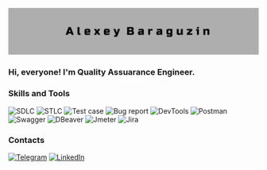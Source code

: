 ![Header](https://github.com/AlexeyBaraguzin/AlexeyBaraguzin/blob/main/assets/head_banner_2.png)

### Hi, everyone! I'm Quality Assuarance Engineer.

### Skills and Tools

![SDLC](https://img.shields.io/badge/SDLC-black?style=for-the-badge)
![STLC](https://img.shields.io/badge/STLC-black?style=for-the-badge)
![Test case](https://img.shields.io/badge/test_case-black?style=for-the-badge)
![Bug report](https://img.shields.io/badge/Bug_report-black?style=for-the-badge)
![DevTools](https://img.shields.io/badge/DevTools-black?style=for-the-badge&logo=googlechrom)
![Postman](https://img.shields.io/badge/Postman-black?style=for-the-badge&logo=postma)
![Swagger](https://img.shields.io/badge/Swagger-black?style=for-the-badge&logo=swagge)
![DBeaver](https://img.shields.io/badge/DBeaver-black?style=for-the-badge&logo=DBeaver)
![Jmeter](https://img.shields.io/badge/jmeter-black?style=for-the-badge&logo=jmete)
![Jira](https://img.shields.io/badge/JIRA-black?style=for-the-badge&logo=JIR&logoColor=blue)

### Contacts

[![Telegram](https://img.shields.io/badge/-Telegram-090909?style=for-the-badge)](https://t.me/baraguzin_a_v)
[![LinkedIn](https://img.shields.io/badge/-LinkedIn-090909?style=for-the-badge)](https://www.linkedin.com/in/baraguzin/)
